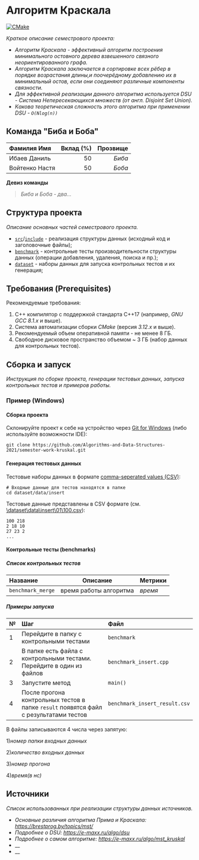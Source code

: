 # Алгоритм Краскала 

[![CMake](https://github.com/Algorithms-and-Data-Structures-2021/semester-work-kruskal/actions/workflows/cmake.yml/badge.svg)](https://github.com/Algorithms-and-Data-Structures-2021/semester-work-kruskal/actions/workflows/cmake.yml)

_Краткое описание семестрового проекта:_

- _Алгоритм Краскала - эффективный алгоритм построения минимального 
  остовного дерева взвешенного связного неориентированного графа._
- _Алгоритм Краскала заключается в сортировке всех рёбер 
  в порядке возрастания длины,и поочерёдному добавлению их в минимальный остов, если они соединяют различные компоненты связности._
- _Для эффективной реализации данного алгоритма используется DSU - Система Непересекающихся множеств (от англ. Disjoint Set Union)._
- _Какова теоретическая сложность этого алгоритма при применении DSU - `O(Nlog(n))`_

## Команда "Биба и Боба"

| Фамилия Имя   | Вклад (%) | Прозвище              |
| :---          |   ---:    |  ---:                 |
| Ибаев Даниль   | 50        |  _Биба_               |
| Войтенко Настя  | 50       |  _Боба_ |


**Девиз команды**
> _Биба и Боба - два..._

## Структура проекта

_Описание основных частей семестрового проекта._

- [`src`](src)/[`include`](include) - реализация структуры данных (исходный код и заголовочные файлы);
- [`benchmark`](benchmark) - контрольные тесты производительности структуры данных (операции добавления, удаления,
  поиска и пр.);
- [`dataset`](dataset) - наборы данных для запуска контрольных тестов и их генерация;

## Требования (Prerequisites)
 
Рекомендуемые требования:

1. С++ компилятор c поддержкой стандарта C++17 (например, _GNU GCC 8.1.x_ и выше).
2. Система автоматизации сборки _CMake_ (версия _3.12.x_ и выше).
3. Рекомендуемый объем оперативной памяти - не менее 8 ГБ.
4. Свободное дисковое пространство объемом ~ 3 ГБ (набор данных для контрольных тестов).

## Сборка и запуск

_Инструкция по сборке проекта, генерации тестовых данных, запуска контрольных тестов и примеров работы._

### Пример (Windows)

#### Сборка проекта


Склонируйте проект к себе на устройство через [Git for Windows](https://gitforwindows.org/) (либо используйте
возможности IDE):

```shell
git clone https://github.com/Algorithms-and-Data-Structures-2021/semester-work-kruskal.git
```

#### Генерация тестовых данных


Тестовые наборы данных в формате [comma-seperated values (CSV)](https://en.wikipedia.org/wiki/Comma-separated_values):

```shell
# Входные данные для тестов находятся в папке 
cd dataset/data/insert
```

Тестовые данные представлены в CSV формате (см.
[\dataset\data\insert\01\100.csv](dataset/data/insert/01/100.csv)):

```csv
100 218
2 18 10
27 23 2
...
```

#### Контрольные тесты (benchmarks)

##### Список контрольных тестов

| Название                                   | Описание                                | Метрики         |
| :---                                       | ---                                     | :---            |
| `benchmark_merge` | время работы алгоритма   | _время_         |

##### Примеры запуска
|№   |Шаг                                         |Файл     |
|:---|:---                                        |:---     |
|1   | Перейдите в папку с контрольными тестами   |`benchmark`|
|2   | В папке есть файла с контрольными тестами. Перейдите в один из файлов|`benchmark_insert.cpp` |
|3   | Запустите метод|`main()`|
|4   | После прогона контрольных тестов в папке `result` появятся файл с результатами тестов|`benchmark_insert_result.csv` |

В файлы записываются 4 числа через запятую:

1)_номер папки входных данных_

2)_количество входных данных_

3)_номер прогона_

4)_время(в нс)_
## Источники

_Список использованных при реализации структуры данных источников._


- _Основные различия алгоритма Прима и Краскала: https://brestprog.by/topics/mst/_
- _Подробнее о DSU: https://e-maxx.ru/algo/dsu_
- _Подробнее о самом алгоритме: https://e-maxx.ru/algo/mst_kruskal_
- __
- __